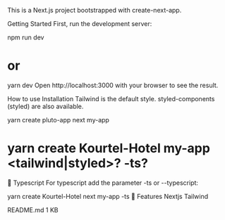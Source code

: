 This is a Next.js project bootstrapped with create-next-app.

Getting Started
First, run the development server:

npm run dev
# or
yarn dev
Open http://localhost:3000 with your browser to see the result.

How to use
Installation
Tailwind is the default style. styled-components (styled) are also available.

yarn create pluto-app next my-app
# yarn create Kourtel-Hotel <next> my-app <tailwind|styled>? -ts?


🛂 Typescript
For typescript add the parameter -ts or --typescript:

yarn create Kourtel-Hotel next my-app -ts
🗻 Features
 Nextjs
 Tailwind

README.md
1 KB


